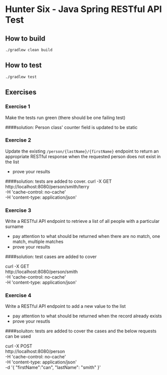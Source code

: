 # Hunter Six - Java Spring RESTful API Test

## How to build
```./gradlew clean build```

## How to test
```./gradlew test```

## Exercises
### Exercise 1
Make the tests run green (there should be one failing test)

####solution: Person class' counter field is updated to be static

### Exercise 2
Update the existing `/person/{lastName}/{firstName}` endpoint to return an appropriate RESTful response when the requested person does not exist in the list
- prove your results

####solution: tests are added to cover.
curl -X GET \
  http://localhost:8080/person/smith/terry \
  -H 'cache-control: no-cache' \
  -H 'content-type: application/json' 
### Exercise 3
Write a RESTful API endpoint to retrieve a list of all people with a particular surname
- pay attention to what should be returned when there are no match, one match, multiple matches
- prove your results

####solution: test cases are added to cover



curl -X GET \
  http://localhost:8080/person/smith \
  -H 'cache-control: no-cache' \
  -H 'content-type: application/json' 
### Exercise 4
Write a RESTful API endpoint to add a new value to the list
- pay attention to what should be returned when the record already exists
- prove your resutls

####soluiton: tests are added to cover the cases and the below requests can be used

curl -X POST \
  http://localhost:8080/person \
  -H 'cache-control: no-cache' \
  -H 'content-type: application/json' \
  -d '{
	"firstName":"can",
	"lastName": "smith"
}'

